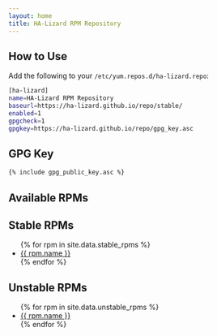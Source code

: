```yaml
---
layout: home
title: HA-Lizard RPM Repository
---
```


## How to Use

Add the following to your `/etc/yum.repos.d/ha-lizard.repo`:

```bash
[ha-lizard]
name=HA-Lizard RPM Repository
baseurl=https://ha-lizard.github.io/repo/stable/
enabled=1
gpgcheck=1
gpgkey=https://ha-lizard.github.io/repo/gpg_key.asc
```

## GPG Key

```bash
{% include gpg_public_key.asc %}
```

## Available RPMs

<h2>Stable RPMs</h2>
<ul>
  {% for rpm in site.data.stable_rpms %}
  <li><a href="{{ site.baseurl }}/stable/{{ rpm.name }}">{{ rpm.name }}</a></li>
{% endfor %}

</ul>

<h2>Unstable RPMs</h2>
<ul>
  {% for rpm in site.data.unstable_rpms %}
  <li><a href="{{ site.baseurl }}/unstable/{{ rpm.name }}">{{ rpm.name }}</a></li>
{% endfor %}
</ul>
